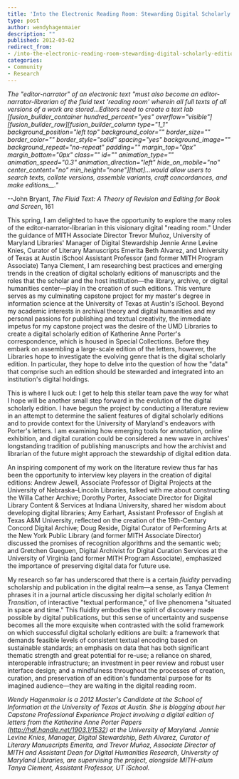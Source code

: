 ```yaml
---
title: 'Into the Electronic Reading Room: Stewarding Digital Scholarly Editions'
type: post
author: wendyhagenmaier
description: ""
published: 2012-03-02
redirect_from: 
- /into-the-electronic-reading-room-stewarding-digital-scholarly-editions/
categories:
- Community
- Research
---
```

_The "editor-narrator" of an electronic text "must also become an editor-narrator-librarian of the fluid text 'reading room' wherein all full texts of all versions of a work are stored…Editors need to create a text lab \[fusion_builder_container hundred_percent="yes" overflow="visible"]\[fusion_builder_row]\[fusion_builder_column type="1_1" background_position="left top" background_color="" border_size="" border_color="" border_style="solid" spacing="yes" background_image="" background_repeat="no-repeat" padding="" margin_top="0px" margin_bottom="0px" class="" id="" animation_type="" animation_speed="0.3" animation_direction="left" hide_on_mobile="no" center_content="no" min_height="none"]\[that]…would allow users to search texts, collate versions, assemble variants, craft concordances, and make editions\_\_."_

\--John Bryant, _The Fluid Text: A Theory of Revision and Editing for Book and Screen_, 161

This spring, I am delighted to have the opportunity to explore the many roles of the editor-narrator-librarian in this visionary digital "reading room." Under the guidance of MITH Associate Director Trevor Muñoz, University of Maryland Libraries' Manager of Digital Stewardship Jennie Anne Levine Knies, Curator of Literary Manuscripts Emerita Beth Alvarez, and University of Texas at Austin iSchool Assistant Professor (and former MITH Program Associate) Tanya Clement, I am researching best practices and emerging trends in the creation of digital scholarly editions of manuscripts and the roles that the scholar and the host institution—the library, archive, or digital humanities center—play in the creation of such editions. This venture serves as my culminating capstone project for my master's degree in information science at the University of Texas at Austin's iSchool. Beyond my academic interests in archival theory and digital humanities and my personal passions for publishing and textual creativity, the immediate impetus for my capstone project was the desire of the UMD Libraries to create a digital scholarly edition of Katherine Anne Porter's correspondence, which is housed in Special Collections. Before they embark on assembling a large-scale edition of the letters, however, the Libraries hope to investigate the evolving genre that is the digital scholarly edition. In particular, they hope to delve into the question of how the "data" that comprise such an edition should be stewarded and integrated into an institution's digital holdings.

This is where I luck out: I get to help this stellar team pave the way for what I hope will be another small step forward in the evolution of the digital scholarly edition. I have begun the project by conducting a literature review in an attempt to determine the salient features of digital scholarly editions and to provide context for the University of Maryland's endeavors with Porter's letters. I am examining how emerging tools for annotation, online exhibition, and digital curation could be considered a new wave in archives' longstanding tradition of publishing manuscripts and how the archivist and librarian of the future might approach the stewardship of digital edition data.

An inspiring component of my work on the literature review thus far has been the opportunity to interview key players in the creation of digital editions: Andrew Jewell, Associate Professor of Digital Projects at the University of Nebraska–Lincoln Libraries, talked with me about constructing the Willa Cather Archive; Dorothy Porter, Associate Director for Digital Library Content & Services at Indiana University, shared her wisdom about developing digital libraries; Amy Earhart, Assistant Professor of English at Texas A&M University, reflected on the creation of the 19th-Century Concord Digital Archive; Doug Reside, Digital Curator of Performing Arts at the New York Public Library (and former MITH Associate Director) discussed the promises of recognition algorithms and the semantic web; and Gretchen Gueguen, Digital Archivist for Digital Curation Services at the University of Virginia (and former MITH Program Associate), emphasized the importance of preserving digital data for future use.

My research so far has underscored that there is a certain _fluidity_ pervading scholarship and publication in the digital realm—a sense, as Tanya Clement phrases it in a journal article discussing her digital scholarly edition _In Transition_, of interactive "textual performance," of live phenomena "situated in space and time." This fluidity embodies the spirit of discovery made possible by digital publications, but this sense of uncertainty and suspense becomes all the more exquisite when contrasted with the solid framework on which successful digital scholarly editions are built: a framework that demands feasible levels of consistent textual encoding based on sustainable standards; an emphasis on data that has both significant thematic strength and great potential for re-use; a reliance on shared, interoperable infrastructure; an investment in peer review and robust user interface design; and a mindfulness throughout the processes of creation, curation, and preservation of an edition's fundamental purpose for its imagined audience—they are waiting in the digital reading room.

_Wendy Hagenmaier is a 2012 Master's Candidate at the School of Information at the University of Texas at Austin. She is blogging about her Capstone Professional Experience Project involving a digital edition of letters from the Katherine Anne Porter Papers (<http://hdl.handle.net/1903.1/1532>) at the University of Maryland. Jennie Levine Knies, Manager, Digital Stewardship, Beth Alvarez, Curator of Literary Manuscripts Emerita, and Trevor Muñoz, Associate Director of MITH and Assistant Dean for Digital Humanities Research, University of Maryland Libraries, are supervising the project, alongside MITH-alum Tanya Clement, Assistant Professor, UT iSchool._
